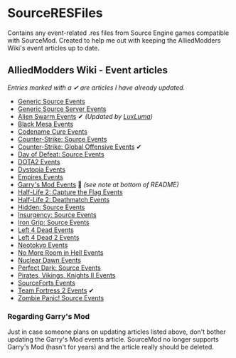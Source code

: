 # SourceRESFiles
Contains any event-related .res files from Source Engine games compatible with SourceMod. Created to help me out with keeping the AlliedModders Wiki's event articles up to date.

## AlliedModders Wiki - Event articles
*Entries marked with a ✔ are articles I have already updated.*
* [Generic Source Events](https://wiki.alliedmods.net/Generic_Source_Events)
* [Generic Source Server Events](https://wiki.alliedmods.net/Generic_Source_Server_Events)
* [Alien Swarm Events](https://wiki.alliedmods.net/Alien_Swarm_Events) ✔ *(Updated by [LuxLuma](https://github.com/LuxLuma))*
* [Black Mesa Events](https://wiki.alliedmods.net/Black_Mesa_Events)
* [Codename Cure Events](https://wiki.alliedmods.net/Codename_Cure_Events)
* [Counter-Strike: Source Events](https://wiki.alliedmods.net/Counter-Strike:_Source_Events)
* [Counter-Strike: Global Offensive Events](https://wiki.alliedmods.net/Counter-Strike:_Global_Offensive_Events) ✔
* [Day of Defeat: Source Events](https://wiki.alliedmods.net/Day_of_Defeat:_Source_Events)
* [DOTA2 Events](https://wiki.alliedmods.net/Dota_2_Events)
* [Dystopia Events](https://wiki.alliedmods.net/Dystopia_Events)
* [Empires Events](https://wiki.alliedmods.net/Empires_Events)
* [Garry's Mod Events](https://wiki.alliedmods.net/Garry%27s_Mod_Events) 🚫 *(see note at bottom of README)*
* [Half-Life 2: Capture the Flag Events](https://wiki.alliedmods.net/Half-Life_2:_Capture_the_Flag_Events)
* [Half-Life 2: Deathmatch Events](https://wiki.alliedmods.net/Half-Life_2:_Deathmatch_Events)
* [Hidden: Source Events](https://wiki.alliedmods.net/Hidden:_Source_Events)
* [Insurgency: Source Events](https://wiki.alliedmods.net/Insurgency:_Source_Events)
* [Iron Grip: Source Events](https://wiki.alliedmods.net/Iron_Grip:_Source_Events)
* [Left 4 Dead Events](https://wiki.alliedmods.net/Left_4_Dead_Events)
* [Left 4 Dead 2 Events](https://wiki.alliedmods.net/Left_4_Dead_2_Events)
* [Neotokyo Events](https://wiki.alliedmods.net/Neotokyo_Events)
* [No More Room in Hell Events](https://wiki.alliedmods.net/No_More_Room_in_Hell)
* [Nuclear Dawn Events](https://wiki.alliedmods.net/Nuclear_Dawn_Events)
* [Perfect Dark: Source Events](https://wiki.alliedmods.net/Perfect_Dark:_Source_Events)
* [Pirates, Vikings, Knights II Events](https://wiki.alliedmods.net/Pirates,_Vikings,_Knights_II_Events)
* [SourceForts Events](https://wiki.alliedmods.net/SourceForts_Events)
* [Team Fortress 2 Events](https://wiki.alliedmods.net/Team_Fortress_2_Events) ✔
* [Zombie Panic! Source Events](https://wiki.alliedmods.net/Zombie_Panic!_Source_Events)

### Regarding Garry's Mod
Just in case someone plans on updating articles listed above, don't bother updating the Garry's Mod events article. SourceMod no longer supports Garry's Mod (hasn't for years) and the article really should be deleted.
